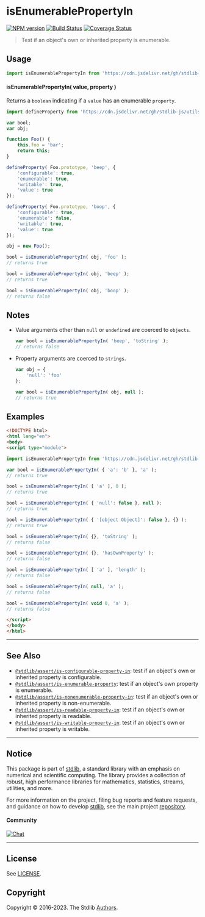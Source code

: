 <!--

@license Apache-2.0

Copyright (c) 2018 The Stdlib Authors.

Licensed under the Apache License, Version 2.0 (the "License");
you may not use this file except in compliance with the License.
You may obtain a copy of the License at

   http://www.apache.org/licenses/LICENSE-2.0

Unless required by applicable law or agreed to in writing, software
distributed under the License is distributed on an "AS IS" BASIS,
WITHOUT WARRANTIES OR CONDITIONS OF ANY KIND, either express or implied.
See the License for the specific language governing permissions and
limitations under the License.

-->

# isEnumerablePropertyIn

[![NPM version][npm-image]][npm-url] [![Build Status][test-image]][test-url] [![Coverage Status][coverage-image]][coverage-url] <!-- [![dependencies][dependencies-image]][dependencies-url] -->

> Test if an object's own or inherited property is enumerable.



<section class="usage">

## Usage

```javascript
import isEnumerablePropertyIn from 'https://cdn.jsdelivr.net/gh/stdlib-js/assert-is-enumerable-property-in@esm/index.mjs';
```

#### isEnumerablePropertyIn( value, property )

Returns a `boolean` indicating if a `value` has an enumerable `property`.

<!-- eslint-disable no-restricted-syntax -->

```javascript
import defineProperty from 'https://cdn.jsdelivr.net/gh/stdlib-js/utils-define-property@esm/index.mjs';

var bool;
var obj;

function Foo() {
    this.foo = 'bar';
    return this;
}

defineProperty( Foo.prototype, 'beep', {
    'configurable': true,
    'enumerable': true,
    'writable': true,
    'value': true
});

defineProperty( Foo.prototype, 'boop', {
    'configurable': true,
    'enumerable': false,
    'writable': true,
    'value': true
});

obj = new Foo();

bool = isEnumerablePropertyIn( obj, 'foo' );
// returns true

bool = isEnumerablePropertyIn( obj, 'beep' );
// returns true

bool = isEnumerablePropertyIn( obj, 'boop' );
// returns false
```

</section>

<!-- /.usage -->

<section class="notes">

## Notes

-   Value arguments other than `null` or `undefined` are coerced to `objects`.

    ```javascript
    var bool = isEnumerablePropertyIn( 'beep', 'toString' );
    // returns false
    ```

-   Property arguments are coerced to `strings`.

    ```javascript
    var obj = {
        'null': 'foo'
    };

    var bool = isEnumerablePropertyIn( obj, null );
    // returns true
    ```

</section>

<!-- /.notes -->

<section class="examples">

## Examples

<!-- eslint-disable object-curly-newline -->

<!-- eslint no-undef: "error" -->

```html
<!DOCTYPE html>
<html lang="en">
<body>
<script type="module">

import isEnumerablePropertyIn from 'https://cdn.jsdelivr.net/gh/stdlib-js/assert-is-enumerable-property-in@esm/index.mjs';

var bool = isEnumerablePropertyIn( { 'a': 'b' }, 'a' );
// returns true

bool = isEnumerablePropertyIn( [ 'a' ], 0 );
// returns true

bool = isEnumerablePropertyIn( { 'null': false }, null );
// returns true

bool = isEnumerablePropertyIn( { '[object Object]': false }, {} );
// returns true

bool = isEnumerablePropertyIn( {}, 'toString' );
// returns false

bool = isEnumerablePropertyIn( {}, 'hasOwnProperty' );
// returns false

bool = isEnumerablePropertyIn( [ 'a' ], 'length' );
// returns false

bool = isEnumerablePropertyIn( null, 'a' );
// returns false

bool = isEnumerablePropertyIn( void 0, 'a' );
// returns false

</script>
</body>
</html>
```

</section>

<!-- /.examples -->

<!-- Section for related `stdlib` packages. Do not manually edit this section, as it is automatically populated. -->

<section class="related">

* * *

## See Also

-   <span class="package-name">[`@stdlib/assert/is-configurable-property-in`][@stdlib/assert/is-configurable-property-in]</span><span class="delimiter">: </span><span class="description">test if an object's own or inherited property is configurable.</span>
-   <span class="package-name">[`@stdlib/assert/is-enumerable-property`][@stdlib/assert/is-enumerable-property]</span><span class="delimiter">: </span><span class="description">test if an object's own property is enumerable.</span>
-   <span class="package-name">[`@stdlib/assert/is-nonenumerable-property-in`][@stdlib/assert/is-nonenumerable-property-in]</span><span class="delimiter">: </span><span class="description">test if an object's own or inherited property is non-enumerable.</span>
-   <span class="package-name">[`@stdlib/assert/is-readable-property-in`][@stdlib/assert/is-readable-property-in]</span><span class="delimiter">: </span><span class="description">test if an object's own or inherited property is readable.</span>
-   <span class="package-name">[`@stdlib/assert/is-writable-property-in`][@stdlib/assert/is-writable-property-in]</span><span class="delimiter">: </span><span class="description">test if an object's own or inherited property is writable.</span>

</section>

<!-- /.related -->

<!-- Section for all links. Make sure to keep an empty line after the `section` element and another before the `/section` close. -->


<section class="main-repo" >

* * *

## Notice

This package is part of [stdlib][stdlib], a standard library with an emphasis on numerical and scientific computing. The library provides a collection of robust, high performance libraries for mathematics, statistics, streams, utilities, and more.

For more information on the project, filing bug reports and feature requests, and guidance on how to develop [stdlib][stdlib], see the main project [repository][stdlib].

#### Community

[![Chat][chat-image]][chat-url]

---

## License

See [LICENSE][stdlib-license].


## Copyright

Copyright &copy; 2016-2023. The Stdlib [Authors][stdlib-authors].

</section>

<!-- /.stdlib -->

<!-- Section for all links. Make sure to keep an empty line after the `section` element and another before the `/section` close. -->

<section class="links">

[npm-image]: http://img.shields.io/npm/v/@stdlib/assert-is-enumerable-property-in.svg
[npm-url]: https://npmjs.org/package/@stdlib/assert-is-enumerable-property-in

[test-image]: https://github.com/stdlib-js/assert-is-enumerable-property-in/actions/workflows/test.yml/badge.svg?branch=main
[test-url]: https://github.com/stdlib-js/assert-is-enumerable-property-in/actions/workflows/test.yml?query=branch:main

[coverage-image]: https://img.shields.io/codecov/c/github/stdlib-js/assert-is-enumerable-property-in/main.svg
[coverage-url]: https://codecov.io/github/stdlib-js/assert-is-enumerable-property-in?branch=main

<!--

[dependencies-image]: https://img.shields.io/david/stdlib-js/assert-is-enumerable-property-in.svg
[dependencies-url]: https://david-dm.org/stdlib-js/assert-is-enumerable-property-in/main

-->

[chat-image]: https://img.shields.io/gitter/room/stdlib-js/stdlib.svg
[chat-url]: https://gitter.im/stdlib-js/stdlib/

[stdlib]: https://github.com/stdlib-js/stdlib

[stdlib-authors]: https://github.com/stdlib-js/stdlib/graphs/contributors

[umd]: https://github.com/umdjs/umd
[es-module]: https://developer.mozilla.org/en-US/docs/Web/JavaScript/Guide/Modules

[deno-url]: https://github.com/stdlib-js/assert-is-enumerable-property-in/tree/deno
[umd-url]: https://github.com/stdlib-js/assert-is-enumerable-property-in/tree/umd
[esm-url]: https://github.com/stdlib-js/assert-is-enumerable-property-in/tree/esm
[branches-url]: https://github.com/stdlib-js/assert-is-enumerable-property-in/blob/main/branches.md

[stdlib-license]: https://raw.githubusercontent.com/stdlib-js/assert-is-enumerable-property-in/main/LICENSE

<!-- <related-links> -->

[@stdlib/assert/is-configurable-property-in]: https://github.com/stdlib-js/assert-is-configurable-property-in/tree/esm

[@stdlib/assert/is-enumerable-property]: https://github.com/stdlib-js/assert-is-enumerable-property/tree/esm

[@stdlib/assert/is-nonenumerable-property-in]: https://github.com/stdlib-js/assert-is-nonenumerable-property-in/tree/esm

[@stdlib/assert/is-readable-property-in]: https://github.com/stdlib-js/assert-is-readable-property-in/tree/esm

[@stdlib/assert/is-writable-property-in]: https://github.com/stdlib-js/assert-is-writable-property-in/tree/esm

<!-- </related-links> -->

</section>

<!-- /.links -->
